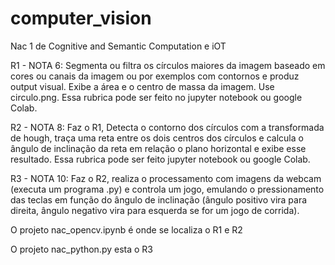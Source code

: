 # computer_vision
Nac 1 de Cognitive and Semantic Computation e iOT

R1 - NOTA 6: Segmenta ou filtra os círculos maiores da imagem baseado em cores ou canais da imagem ou por exemplos com contornos e produz output visual. Exibe a área e o centro de massa da imagem. Use circulo.png. Essa rubrica pode ser feito no jupyter notebook ou google Colab.

R2 - NOTA 8: Faz o R1, Detecta o contorno dos círculos com a transformada de hough, traça uma reta entre os dois centros dos círculos e calcula o ângulo de inclinação da reta em relação o plano horizontal e exibe esse resultado. Essa rubrica pode ser feito jupyter notebook ou google Colab.

R3 - NOTA 10: Faz o R2, realiza o processamento com imagens da webcam (executa um programa .py) e controla um jogo, emulando o pressionamento das teclas em função do ângulo de inclinação (ângulo positivo vira para direita, ângulo negativo vira para esquerda se for um jogo de corrida). 

O projeto nac_opencv.ipynb é onde se localiza o R1 e R2

O projeto nac_python.py esta o R3
